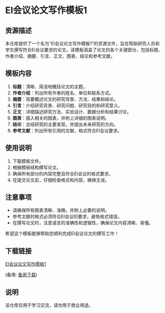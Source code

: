 # EI会议论文写作模板1

## 资源描述

本仓库提供了一个名为“EI会议论文写作模板1”的资源文件，旨在帮助研究人员和学生撰写符合EI会议要求的论文。该模板涵盖了论文的各个关键部分，包括标题、作者介绍、摘要、引言、正文、图表、结论和参考文献。

## 模板内容

1. **标题**：清晰、简洁地概括论文的主题。
2. **作者介绍**：列出所有作者的姓名、单位和联系方式。
3. **摘要**：简要概述论文的研究背景、方法、结果和结论。
4. **引言**：介绍研究背景、研究问题、研究目的和研究意义。
5. **正文**：详细描述研究方法、实验设计、数据分析和结果讨论。
6. **图表**：插入相关的图表，并附上详细的图表说明。
7. **结论**：总结研究的主要发现，并提出未来研究的方向。
8. **参考文献**：列出所有引用的文献，格式符合EI会议要求。

## 使用说明

1. 下载模板文件。
2. 根据模板结构撰写论文。
3. 确保所有部分的内容完整且符合EI会议的格式要求。
4. 在提交论文前，仔细检查格式和内容，确保无误。

## 注意事项

- 请确保所有图表清晰、准确，并附上必要的说明。
- 参考文献的格式必须符合EI会议的要求，避免格式错误。
- 在撰写论文时，注意语言的准确性和逻辑性，确保论文内容清晰、易懂。

希望这个模板能够帮助您顺利完成EI会议论文的撰写工作！

## 下载链接
[EI会议论文写作模板1](https://pan.quark.cn/s/936b7044aa84) 

(备用: [备用下载](https://pan.baidu.com/s/11sGzsOT9thXHIHXsTJYJKw?pwd=1223))

## 说明

该仓库仅用于学习交流，请勿用于商业用途。
